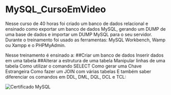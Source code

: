 # MySQL_CursoEmVideo

Nesse curso de 40 horas foi criado um banco de dados relacional e ensinado como exportar um banco de dados MySQL,
gerando um DUMP de uma base de dados e importar um DUMP MySQL para o seu servidor. 
Durante o treinamento foi usado as ferramentas: MySQL Workbench, Wamp ou Xampp e o PHPMyAdmin.

Nesse treinamento é ensinado a:
##Criar um banco de dados
Inserir dados em uma tabela
##Alterar a estrutura de uma tabela
Manipular linhas de uma tabela
Como utilizar o comando SELECT
Como gerar uma Chave Estrangeira
Como fazer um JOIN com várias tabelas
E também saber diferenciar os comandos em DDL, DML, DQL, DCL e TCL:

![Certificado MySQL](https://user-images.githubusercontent.com/86014460/226418454-85b68f51-521d-4eea-800c-db62c7a84c14.PNG)
